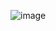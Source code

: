 ![image](https://user-images.githubusercontent.com/57319180/156700747-1b3fa5c0-2f29-487b-b2db-b238492c7fca.png)
